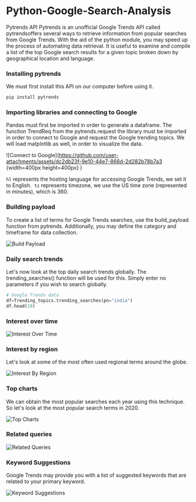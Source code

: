 # Python-Google-Search-Analysis

Pytrends API
Pytrends is an unofficial Google Trends API called pytrendsoffers several ways to retrieve information from popular searches from Google Trends. With the aid of the python module, you may speed up the process of automating data retrieval. It is useful to examine and compile a list of the top Google search results for a given topic broken down by geographical location and language.

### Installing pytrends

We must first install this API on our computer before using it.

```python
pip install pytrends
```
### Importing libraries and connecting to Google

Pandas must first be imported in order to generate a dataframe. The function TrendReq from the pytrends.request the library must be imported in order to connect to Google and request the Google trending topics. We will load matplotlib as well, in order to visualize the data.

![Connect to Google](https://github.com/user-attachments/assets/dc2db23f-9e10-44e7-866d-2d282b78b7a3 {width=400px height=400px} )

`hl` represents the hosting language for accessing Google Trends, we set it to English. 
`tz` represents timezone, we use the US time zone (represented in minutes), which is 360.


### Building payload

To create a list of terms for Google Trends searches, use the build_payload function from pytrends. Additionally, you may define the category and timeframe for data collection.

![Build Payload](https://github.com/user-attachments/assets/a415ce9e-5f7b-4f7a-b03f-176edcb938a0)

### Daily search trends

Let's now look at the top daily search trends globally. The trending_searches() function will be used for this. Simply enter no parameters if you wish to search globally.

```python
# Google Trends data
df=Trending_topics.trending_searches(pn="india")
df.head(10)
```

### Interest over time

![Interest Over Time](https://github.com/user-attachments/assets/328cd286-deee-4ea7-bb3e-63033f4ef8ce)

### Interest by region

Let's look at some of the most often used regional terms around the globe.

![Interest By Region](https://github.com/user-attachments/assets/d4fad8b2-bf12-43fb-a739-ccab24f357d0)

### Top charts

We can obtain the most popular searches each year using this technique. So let's look at the most popular search terms in 2020.

![Top Charts](https://github.com/user-attachments/assets/95c3d6c5-f229-4630-84bc-e499e0cd4f80)

### Related queries

![Related Queries](https://github.com/user-attachments/assets/64d847c7-e74a-4927-b9d0-d282a2ac75fe)

### Keyword Suggestions

Google Trends may provide you with a list of suggested keywords that are related to your primary keyword.

![Keyword Suggestions](https://github.com/user-attachments/assets/ed2aeb07-dec6-4378-8b31-ee552a3f561f)







